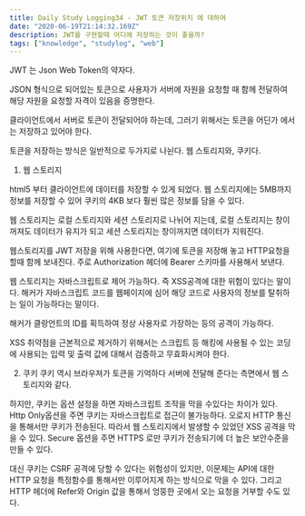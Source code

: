 ```yaml
---
title: Daily Study Logging34 - JWT 토큰 저장위치 에 대하여
date: "2020-06-19T21:14:32.169Z"
description: JWT를 구현할때 어디에 저장하는 것이 좋을까?
tags: ["knowledge", "studylog", "web"]
---
```


JWT 는 Json Web Token의 약자다.

JSON 형식으로 되어있는 토큰으로 사용자가 서버에 자원을 요청할 때 함께 전달하여 해당 자원을 요청할 자격이 있음을 증명한다.

클라이언트에서 서버로 토큰이 전달되어야 하는데, 그러기 위해서는 토큰을 어딘가 에서는 저장하고 있어야 한다.

토큰을 저장하는 방식은 일반적으로 두가지로 나뉜다.
웹 스토리지와, 쿠키다.

1. 웹 스토리지

html5 부터 클라이언트에 데이터를 저장할 수 있게 되었다. 웹 스토리지에는 5MB까지 정보를 저장할 수 있어 쿠키의 4KB 보다 훨씬 많은 정보를 담을 수 있다.

웹 스토리지는 로컬 스토리지와 세션 스토리지로 나뉘어 지는데, 로컬 스토리지는 창이 꺼져도 데이터가 유지가 되고 세션 스토리지는 창이꺼지면 데이터가 지워진다.

웹스토리지를 JWT 저장을 위해 사용한다면, 여기에 토큰을 저장해 놓고 HTTP요청을 할때 함께 보내진다.
주로 Authorization 헤더에 Bearer 스키마를 사용해서 보낸다.

웹 스토리지는 자바스크립트로 제어 가능하다. 즉 XSS공격에 대한 위험이 있다는 말이다. 해커가 자바스크립트 코드를 웹페이지에 심어 해당 코드로 사용자의 정보를 탈취하는 일이 가능하다는 말이다.

해커가 클랑언트의 ID를 획득하여 정상 사용자로 가장하는 등의 공격이 가능하다.

XSS 취약점을 근본적으로 제거하기 위해서는 스크립트 등 해킹에 사용될 수 있는 코딩에 사용되는 입력 및 출력 값에 대해서 검증하고 무효화시켜야 한다.

2. 쿠키
   쿠키 역시 브라우져가 토큰을 기억하다 서버에 전달해 준다는 측면에서 웹 스토리지와 같다.

하지만, 쿠키는 옵션 설정을 하면 자바스크립트 조작을 막을 수있다는 차이가 있다. Http Only옵션을 주면 쿠키는 자바스크립트로 접근이 불가능하다. 오로지 HTTP 통신을 통해서만 쿠키가 전송된다. 따라서 웹 스토리지에서 발생할 수 있었던 XSS 공격을 막을 수 있다. Secure 옵션을 주면 HTTPS 로만 쿠키가 전송되기에 더 높은 보안수준을 만들 수 있다.

대신 쿠키는 CSRF 공격에 당할 수 있다는 위험성이 있지만, 이문제는 API에 대한 HTTP 요청을 특정함수를 통해서만 이루어지게 하는 방식으로 막을 수 있다. 그리고 HTTP 헤더에 Refer와 Origin 값을 통해서 엉뚱한 곳에서 오는 요청을 거부할 수도 있다.
